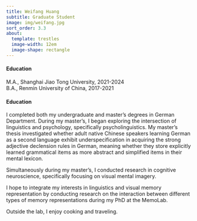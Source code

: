 ```yaml
---
title: Weifang Huang
subtitle: Graduate Student
image: img/weifang.jpg
sort_order: 3.3
about:
  template: trestles
  image-width: 12em
  image-shape: rectangle
---
```


#### Education

M.A., Shanghai Jiao Tong University, 2021-2024\
B.A., Renmin University of China, 2017-2021

#### Education

I completed both my undergraduate and master’s degrees in German Department. During my master’s, I began exploring the intersection of linguistics and psychology, specifically psycholinguistics. My master’s thesis investigated whether adult native Chinese speakers learning German as a second language exhibit underspecification in acquiring the strong adjective declension rules in German, meaning whether they store explicitly learned grammatical items as more abstract and simplified items in their mental lexicon.

Simultaneously during my master’s, I conducted research in cognitive neuroscience, specifically focusing on visual mental imagery.

I hope to integrate my interests in linguistics and visual memory representation by conducting research on the interaction between different types of memory representations during my PhD at the MemoLab.

Outside the lab, I enjoy cooking and traveling.
